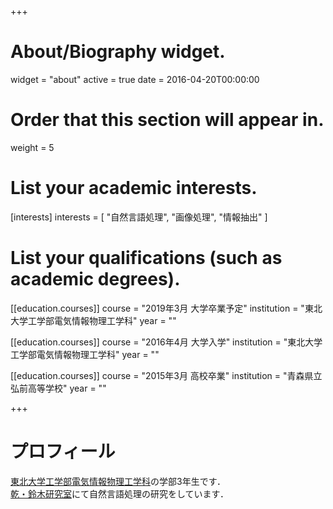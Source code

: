 +++
# About/Biography widget.
widget = "about"
active = true
date = 2016-04-20T00:00:00

# Order that this section will appear in.
weight = 5

# List your academic interests.
[interests]
  interests = [
    "自然言語処理",
    "画像処理",
    "情報抽出"
  ]

# List your qualifications (such as academic degrees).
[[education.courses]]
  course = "2019年3月 大学卒業予定"
  institution = "東北大学工学部電気情報物理工学科"
  year = ""

[[education.courses]]
  course = "2016年4月 大学入学"
  institution = "東北大学工学部電気情報物理工学科"
  year = ""

[[education.courses]]
  course = "2015年3月 高校卒業"
  institution = "青森県立弘前高等学校"
  year = ""

+++

# プロフィール

[東北大学工学部電気情報物理工学科](http://www.ecei.tohoku.ac.jp/eipe/)の学部3年生です．  
[乾・鈴木研究室](http://www.cl.ecei.tohoku.ac.jp/)にて自然言語処理の研究をしています．
